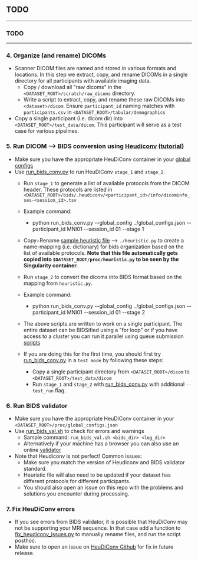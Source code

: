 ## TODO

---

### TODO

---


### 4. Organize (and rename) DICOMs 
   - Scanner DICOM files are named and stored in various formats and locations. In this step we extract, copy, and rename DICOMs in a single directory for all participants with available imaging data. 
       - Copy / download all "raw dicoms" in the `<DATASET_ROOT>/scratch/raw_dicoms` directory.
       - Write a script to extract, copy, and rename these raw DICOMs into `<dataset>/dicom`. Ensure `participant_id` naming matches with `participants.csv` in `<DATASET_ROOT>/tabular/demographics` 
   - Copy a single participant (i.e. dicom dir) into `<DATASET_ROOT>/test_data/dicom`. This participant will serve as a test case for various pipelines. 
   
### 5. Run DICOM --> BIDS conversion using [Heudiconv](https://heudiconv.readthedocs.io/en/latest/) ([tutorial](https://neuroimaging-core-docs.readthedocs.io/en/latest/pages/heudiconv.html))
   - Make sure you have the appropriate HeuDiConv container in your [global configs](./workflow/global_configs.json)
   - Use [run_bids_conv.py](workflow/bids_conv/run_bids_conv.py) to run HeuDiConv `stage_1` and `stage_2`.  
      - Run `stage_1` to generate a list of available protocols from the DICOM header. These protocols are listed in `<DATASET_ROOT>/bids/.heudiconv/<participant_id>/info/dicominfo_ses-<session_id>.tsv`
      - Example command:
         - python run_bids_conv.py --global_config ../global_configs.json --participant_id MNI01 --session_id 01 --stage 1

      - Copy+Rename [sample heuristic file](workflow/bids_conv/sample_heuristic.py) --> `./heuristic.py` to create a name-mapping (i.e. dictionary) for bids organization based on the list of available protocols. **Note that this file automatically gets copied into `$DATASET_ROOT/proc/heuristic.py` to be seen by the Singularity container.**
      - Run `stage_2` to convert the dicoms into BIDS format based on the mapping from `heuristic.py`. 
      - Example command:
         - python run_bids_conv.py --global_config ../global_configs.json --participant_id MNI01 --session_id 01 --stage 2

       - The above scripts are written to work on a single participant. The entire dataset can be BIDSified using a "for loop" or if you have access to a cluster you can run it parallel using queue submission [scripts](workflow/bids_conv/scripts/hpc/)
       - If you are doing this for the first time, you should first try [run_bids_conv.py](workflow/bids_conv/run_bids_conv.py) in a `test mode` by following these steps:
            - Copy a single participant directory from `<DATASET_ROOT>/dicom` to `<DATASET_ROOT>/test_data/dicom` 
            - Run `stage_1` and `stage_2` with [run_bids_conv.py](workflow/bids_conv/run_bids_conv.py) with additional `--test_run` flag. 

### 6. Run BIDS validator
   - Make sure you have the appropriate HeuDiConv container in your `<DATASET_ROOT>/proc/global_configs.json`
   - Use [run_bids_val.sh](workflow/bids_conv/scripts/run_bids_val.sh) to check for errors and warnings
        - Sample command: `run_bids_val.sh <bids_dir> <log_dir>` 
        - Alternatively if your machine has a browser you can also use an online [validator](https://bids-standard.github.io/bids-validator/)
   - Note that Heudiconv is not perfect! Common issues:
       - Make sure you match the version of Heudiconv and BIDS validator standard. 
       - Heuristic file will also need to be updated if your dataset has different protocols for different participants. 
       - You should also open an issue on this repo with the problems and solutions you encounter during processing. 

### 7. Fix HeuDiConv errors
   - If you see errors from BIDS validator, it is possible that HeuDiConv may not be supporting your MRI sequence. In that case add a function to [fix_heudiconv_issues.py](workflow/bids_conv/fix_heudiconv_issues.py) to manually rename files, and run the script posthoc. 
   - Make sure to open an issue on [HeuDiConv Github](https://github.com/nipy/heudiconv/issues) for fix in future release. 
